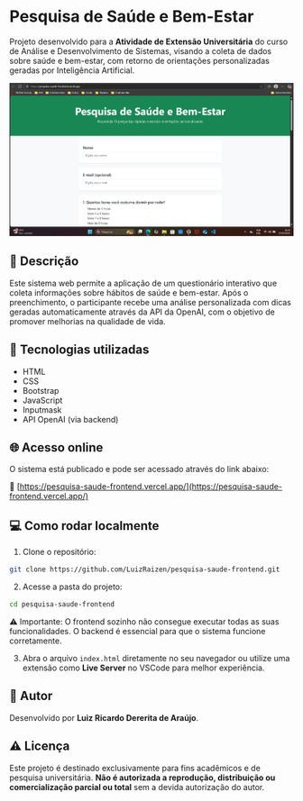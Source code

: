 
# Pesquisa de Saúde e Bem-Estar

Projeto desenvolvido para a **Atividade de Extensão Universitária** do curso de Análise e Desenvolvimento de Sistemas, visando a coleta de dados sobre saúde e bem-estar, com retorno de orientações personalizadas geradas por Inteligência Artificial.

![Preview do site](preview.png)

## 📝 Descrição

Este sistema web permite a aplicação de um questionário interativo que coleta informações sobre hábitos de saúde e bem-estar. Após o preenchimento, o participante recebe uma análise personalizada com dicas geradas automaticamente através da API da OpenAI, com o objetivo de promover melhorias na qualidade de vida.

## 🚀 Tecnologias utilizadas

- HTML
- CSS
- Bootstrap
- JavaScript
- Inputmask
- API OpenAI (via backend)

## 🌐 Acesso online

O sistema está publicado e pode ser acessado através do link abaixo:

🔗 [https://pesquisa-saude-frontend.vercel.app/](https://pesquisa-saude-frontend.vercel.app/)

## 💻 Como rodar localmente

1. Clone o repositório:

```bash
git clone https://github.com/LuizRaizen/pesquisa-saude-frontend.git
```

2. Acesse a pasta do projeto:

```bash
cd pesquisa-saude-frontend
```

⚠️ Importante: O frontend sozinho não consegue executar todas as suas funcionalidades. O backend é essencial para que o sistema funcione corretamente.

3. Abra o arquivo `index.html` diretamente no seu navegador ou utilize uma extensão como **Live Server** no VSCode para melhor experiência.

## 👤 Autor

Desenvolvido por **Luiz Ricardo Dererita de Araújo**.

## ⚠️ Licença

Este projeto é destinado exclusivamente para fins acadêmicos e de pesquisa universitária. **Não é autorizada a reprodução, distribuição ou comercialização parcial ou total** sem a devida autorização do autor.
